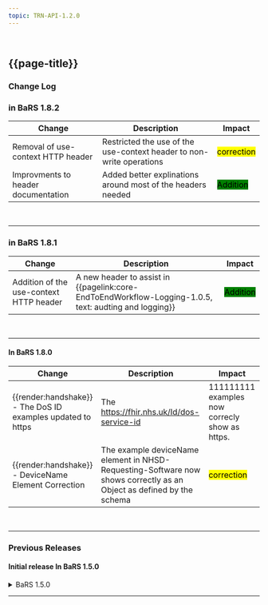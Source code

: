 ```yaml
---
topic: TRN-API-1.2.0
---
```

<br>

<div class="bars-blg-expander">
<div class="bars-blg-expander-entry" id="v1.2.0">

## {{page-title}}

### Change Log

### in BaRS 1.8.2

| Change                                       | Description                                                         | Impact |
|----------------------------------------------|---------------------------------------------------------------------|--------|
| Removal of use-context HTTP header     | Restricted the use of the use-context header to non-write operations  | <mark style="background-color: Yellow">correction</mark>    |
| Improvments to header documentation     | Added better explinations around most of the headers needed  | <mark style="background-color: Green">Addition</mark>    |

<br>
<hr>

### in BaRS 1.8.1

| Change                                       | Description                                                         | Impact |
|----------------------------------------------|---------------------------------------------------------------------|--------|
| Addition of the use-context HTTP header     | A new header to assist in {{pagelink:core-EndToEndWorkflow-Logging-1.0.5, text: audting and logging}}   | <mark style="background-color: Green">Addition</mark>    |


<br>
<hr>

#### In BaRS 1.8.0
| Change                                       | Description                                                         | Impact |
|----------------------------------------------|---------------------------------------------------------------------|--------|
| <div class="imgHandshake">{{render:handshake}}</div> -  The DoS ID examples updated to https      | The https://fhir.nhs.uk/Id/dos-service-id|111111111 examples now correcly show as https.  | <mark style="background-color: Yellow">correction</mark>    |
| <div class="imgHandshake">{{render:handshake}}</div> - DeviceName Element Correction | The example deviceName element in NHSD-Requesting-Software now shows correctly as an Object as defined by the schema | <mark style="background-color: Yellow">correction</mark>    |


<br>
<hr>

### Previous Releases


#### Initial release In BaRS 1.5.0

<details>
    <summary>BaRS 1.5.0</summary>

| Change                                       | Description                                                         | Impact |
|----------------------------------------------|---------------------------------------------------------------------|--------|
| Publication of the 1.2.0 Specification along side 1.0.0 and 1.1.0 | 1.2.0 Specification (alpha) launched     |  <mark style="background-color: Green">Addition</mark>        |
| Additions of Endpoint Catalogue Endpoints  | Additional header item and requirement changes for existing headers     |  <mark style="background-color: Green">Addition</mark>        |
| Additional functionality added for Appointment | Additional HTTP Verbs added for /Appointment  (PUT, PATCH, POST, DELETE) | <mark style="background-color: Green">Addition</mark>        |
| Additional functionality added for ServiceRequest | Additional HTTP Verbs added for /ServiceRequest  (PUT, PATCH, POST, DELETE) | <mark style="background-color: Green">Addition</mark>        |
| CapabilityStatement updated to reflect changes | The capability statement has been ammended to reflect new capabilities | <mark style="background-color: Green">Addition</mark>        |
| Improvement to DocumentReference Schema   | the DocumentReference Schemas have been flattend for easier consumption | <mark style="background-color: Yellow">correction</mark>    |

This Section will list all updates to the BaRS API Specification within the 1.2.0 minor release, published for BaRS 1.5.0. Note this version is still in development.

### Publication of the 1.2.0 API Specification (in development)

The API Spec landing page will now have the an additional version to select to view. At present this will present 1.0.0, 1.1.0 and 1.2.0, with links to each specification. 1.1 and 1.2.0 are currently in development.

### Endpoint Catalogue

**EndpointCatalogue related Endpoints have been added to the specification in preparation for future use cases.** 

The following endpoints are now available in the 1.2.0 specification. These endpoints will be used in future use cases and future iterations of current use cases.

* GET /Endpoint
* GET /HealthcareService
* GET /Organization
* GET /Endpoint/[id]
* GET /HealthcareService/[id]
* GET /Organization/[id]
* PUT /Endpoint/[id]
* PUT /HealthcareService/[id]
* PUT /Organization/[id]
* DELETE /Endpoint/[id]
* DELETE /HealthcareService/[id]
* DELETE /Organization/[id]

### Appointment

The following endpoints have been provisionally added to the 1.2.0 specification. These endpoints will be used in future use cases and future iterations of current use cases.

* POST /Appointment/[id]
* PUT /Appointment/[id]
* PATCH /Appointment/[id]
* DELETE /Appointment/[id]

### ServiceRequest

The following endpoints have been provisionally added to the 1.2.0 specification. These endpoints will be used in future use cases and future iterations of current use cases.

* POST /ServiceRequest/[id]
* PUT /ServiceRequest/[id]
* PATCH /ServiceRequest/[id]
* DELETE /ServiceRequest/[id]

</details>

</div>
</div>

<hr>
<br>
